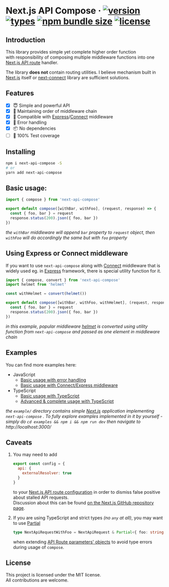 # Next.js API Compose &middot; [![version](https://badgen.net/npm/v/next-api-compose)](https://www.npmjs.com/package/next-api-compose) [![types](https://badgen.net/npm/types/next-api-compose)](https://www.npmjs.com/package/next-api-compose) [![npm bundle size](https://badgen.net/bundlephobia/minzip/next-api-compose)](https://bundlephobia.com/package/next-api-compose) [![license](https://badgen.net/npm/license/next-api-compose)]()

## Introduction

This library provides simple yet complete higher order function  
with responsibility of composing multiple middleware functions into one [Next.js API route][next-api-routes] handler.

The library **does not** contain routing utilities. I believe mechanism built in  
[Next.js][next-homepage] itself or [next-connect][next-connect] library are sufficient solutions.

## Features

- [x] 😇 Simple and powerful API
- [x] 🧬 Maintaining order of middleware chain
- [x] 🔧 Compatible with [Express][express]/[Connect][connect] middleware
- [x] 💢 Error handling
- [x] 📦 No dependencies
- [ ] 💯 100% Test coverage

## Installing

```sh
npm i next-api-compose -S
# or
yarn add next-api-compose
```

## Basic usage:

```js
import { compose } from 'next-api-compose'

export default compose([withBar, withFoo], (request, response) => {
  const { foo, bar } = request
  response.status(200).json({ foo, bar })
})
```

_the `withBar` middleware will append `bar` property to `request` object, then `withFoo` will do accordingly the same but with `foo` property_

## Using Express or Connect middleware

If you want to use `next-api-compose` along with [Connect][connect] middleware that is widely used eg. in [Express][express] framework, there is special utility function for it.

```js
import { compose, convert } from 'next-api-compose'
import helmet from 'helmet'

const withHelmet = convert(helmet())

export default compose([withBar, withFoo, withHelmet], (request, response) => {
  const { foo, bar } = request
  response.status(200).json({ foo, bar })
})
```

_in this example, popular middleware [helmet][helmet] is converted using utility function from `next-api-compose` and passed as one element in middleware chain_

## Examples

You can find more examples here:

* JavaScript
  * [Basic usage with error handling][basic-error-handling]
  * [Basic usage with Connect/Express middleware][basic-express-middleware]
* TypeScript
  * [Basic usage with TypeScript][basic-typescript]
  * [Advanced & complete usage with TypeScript][advanced-typescript-complete]


*the `example/` directory contains simple [Next.js][next-homepage] application implementing `next-api-compose` . To fully explore examples implemented in it by yourself - simply do `cd examples && npm i && npm run dev` then navigate to http://localhost:3000/*

## Caveats

1.  You may need to add

    ```js
    export const config = {
      api: {
        externalResolver: true
      }
    }
    ```

    to your [Next.js API route configuration][next-api-routes-config] in order to dismiss false positive
    about stalled API requests.  
    Discussion about this can be found [on the Next.js GitHub repository page][next-stalled-requests-discussion].

2.  If you are using TypeScript and strict types _(no `any` at all)_, you may want to use [Partial][typescript-partial]

    ```ts
    type NextApiRequestWithFoo = NextApiRequest & Partial<{ foo: string }>
    ```

    when extending [API Route parameters' objects][next-extending-api-parameters] to avoid type errors during usage of `compose`.

## License

This project is licensed under the MIT license.  
All contributions are welcome.

[helmet]: https://github.com/helmetjs/helmet
[connect]: https://github.com/senchalabs/connect
[express]: https://expressjs.com
[next-homepage]: https://nextjs.org/
[next-stalled-requests-discussion]: https://github.com/vercel/next.js/issues/10439#issuecomment-583214126
[typescript-partial]: https://www.typescriptlang.org/docs/handbook/utility-types.html#partialtype
[next-connect]: https://github.com/hoangvvo/next-connect
[next-extending-api-parameters]: https://nextjs.org/docs/api-routes/api-middlewares#extending-the-reqres-objects-with-typescript
[next-api-routes-config]: https://nextjs.org/docs/api-routes/api-middlewares#custom-config
[next-api-routes]: https://nextjs.org/docs/api-routes/introduction

[basic-error-handling]: https://github.com/neg4n/next-api-compose/tree/main/example/pages/api/basic-error-handling.js
[basic-express-middleware]: https://github.com/neg4n/next-api-compose/tree/main/example/pages/api/basic-express-middleware.js
[basic-typescript]: https://github.com/neg4n/next-api-compose/tree/main/example/pages/api/basic-typescript.ts
[advanced-typescript-complete]: https://github.com/neg4n/next-api-compose/tree/main/example/pages/api/advanced-typescript-complete.ts
